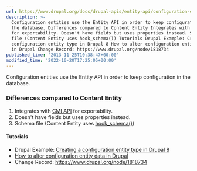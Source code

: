 ```yaml
---
url: https://www.drupal.org/docs/drupal-apis/entity-api/configuration-entity
description: >-
  Configuration entities use the Entity API in order to keep configuration in
  the database. Differences compared to Content Entity Integrates with CMI API
  for exportability. Doesn't have fields but uses properties instead. Schema
  file (Content Entity uses hook_schema()) Tutorials Drupal Example: Creating a
  configuration entity type in Drupal 8 How to alter configuration entity data
  in Drupal Change Record: https://www.drupal.org/node/1818734
published_time: '2013-11-25T10:38:47+00:00'
modified_time: '2022-10-20T17:25:05+00:00'
---
```

Configuration entities use the Entity API in order to keep configuration in the database.

### Differences compared to Content Entity

1. Integrates with [CMI API](https://www.drupal.org/developing/api/8/configuration) for exportability.
2. Doesn't have fields but uses properties instead.
3. Schema file (Content Entity uses [hook\_schema()](https://api.drupal.org/api/drupal/core%21lib%21Drupal%21Core%21Database%21database.api.php/function/hook%5Fschema/8))

#### Tutorials

* Drupal Example: [Creating a configuration entity type in Drupal 8](https://www.drupal.org/node/1809494 "Creating a configuration entity type in Drupal 8")
* [How to alter configuration entity data in Drupal](https://www.drupal.org/docs/drupal-apis/configuration-api/how-to-alter-or-add-additional-data-to-the-configuration-entities)
* Change Record: <https://www.drupal.org/node/1818734>